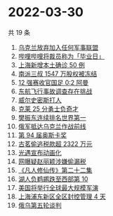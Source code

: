 # 2022-03-30

共 19 条

<!-- BEGIN ZHIHUSEARCH -->
<!-- 最后更新时间 Wed Mar 30 2022 03:10:30 GMT+0800 (China Standard Time) -->
1. [乌克兰放弃加入任何军事联盟](https://www.zhihu.com/search?q=乌克兰)
1. [哔哩哔哩将裁员称为「毕业日」](https://www.zhihu.com/search?q=哔哩哔哩)
1. [上海新增本土确诊 50 例](https://www.zhihu.com/search?q=上海新增)
1. [南派三叔 1547 万股权被冻结](https://www.zhihu.com/search?q=南派三叔)
1. [12 强赛收官国足 0:2 阿曼](https://www.zhihu.com/search?q=国足)
1. [东航飞行事故调查存在挑战](https://www.zhihu.com/search?q=东航飞行事故调查)
1. [威尔史密斯打人](https://www.zhihu.com/search?q=威尔史密斯)
1. [克莱 25 分勇士负奇才](https://www.zhihu.com/search?q=勇士)
1. [樊振东连续排名世界第一](https://www.zhihu.com/search?q=樊振东)
1. [俄军抵达乌克兰作战前线](https://www.zhihu.com/search?q=俄军抵达乌克兰作战前线)
1. [第 94 届奥斯卡奖](https://www.zhihu.com/search?q=奥斯卡奖)
1. [古茗偷逃税款超 2322 万元](https://www.zhihu.com/search?q=古茗)
1. [光遇宣布动画化](https://www.zhihu.com/search?q=光遇动画)
1. [网曝疑赵丽颖涉嫌偷漏税](https://www.zhihu.com/search?q=赵丽颖)
1. [《凡人修仙传》第二十二集](https://www.zhihu.com/search?q=凡人修仙传)
1. [湖人负鹈鹕跌至西部第 10](https://www.zhihu.com/search?q=湖人)
1. [美国将举行全球最大规模军演](https://www.zhihu.com/search?q=美国军演)
1. [上海浦东新区全区封控管理 4 天](https://www.zhihu.com/search?q=上海浦东)
1. [俄乌第五轮谈判](https://www.zhihu.com/search?q=第五轮谈判)
<!-- END ZHIHUSEARCH -->
